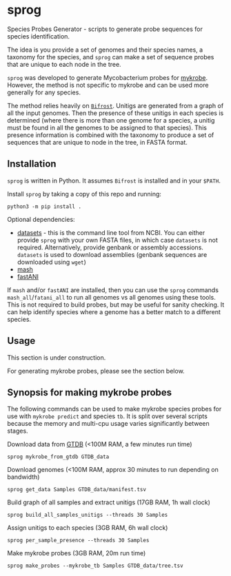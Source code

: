 # sprog

Species Probes Generator - scripts to generate probe sequences for species
identification.

The idea is you provide a set of genomes and their species names, a
taxonomy for the species, and `sprog` can make a set of sequence probes that
are unique to each node in the tree.

`sprog` was developed to generate Mycobacterium probes for
[mykrobe](https://github.com/Mykrobe-tools/mykrobe). However, the method
is not specific to mykrobe and can be used more generally for any species.

The method relies heavily on
[`Bifrost`](https://github.com/pmelsted/bifrost).
Unitigs are generated from a graph
of all the input genomes. Then the presence of these unitigs in each
species is determined
(where there is more than one genome for a species, a unitig
must be found in all the genomes to be assigned to that species).
This presence information is combined with the taxonomy to produce
a set of sequences that are unique to node in the tree, in FASTA format.

## Installation

`sprog` is written in Python. It assumes `Bifrost` is installed and in your
`$PATH`.

Install `sprog` by taking a copy of this repo and running:
```
python3 -m pip install .
```


Optional dependencies:
* [datasets](https://www.ncbi.nlm.nih.gov/datasets/docs/v2/reference-docs/command-line/datasets/) - this is the command line tool from NCBI. You can either provide
  `sprog` with your own FASTA files, in which case `datasets` is not  required.
  Alternatively, provide genbank or assembly accessions.
  `datasets` is used to download assemblies (genbank sequences are downloaded
  using `wget`)
* [mash](https://github.com/marbl/Mash)
* [fastANI](https://github.com/ParBLiSS/FastANI)

If `mash` and/or `fastANI` are installed, then you can use the `sprog` commands
`mash_all`/`fatani_all` to run all genomes vs all genomes using these tools.
This is not required to build probes, but may be useful for sanity checking.
It can help identify species where a genome has a better match to a
different species.


## Usage

This section is under construction.

For generating mykrobe probes, please see the section below.


## Synopsis for making mykrobe probes

The following commands can be used to make mykrobe species probes for
use with `mykrobe predict` and species `tb`. It is split over several
scripts because the memory and multi-cpu usage varies significantly
between stages.


Download data from [GTDB](https://gtdb.ecogenomic.org)
(<100M RAM, a few minutes run time)

```
sprog mykrobe_from_gtdb GTDB_data
```

Download genomes (<100M RAM, approx 30 minutes to run depending on bandwidth)

```
sprog get_data Samples GTDB_data/manifest.tsv
```

Build graph of all samples and extract unitigs (17GB RAM, 1h wall clock)

```
sprog build_all_samples_unitigs --threads 30 Samples
```

Assign unitigs to each species (3GB RAM, 6h wall clock)

```
sprog per_sample_presence --threads 30 Samples
```

Make mykrobe probes (3GB RAM, 20m run time)

```
sprog make_probes --mykrobe_tb Samples GTDB_data/tree.tsv
```
